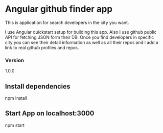# Angular github finder app

This is application for search developers in the city you want.

I use Angular quickstart setup for building this app. Also I use github public API for fetching JSON form their DB.
Once you find developers in specific city you can see their detail information as well as all their repos and I add a link to real github profiles and repos.



### Version

1.0.0

## Install dependencies

npm install


## Start App on localhost:3000

npm start



